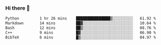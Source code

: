 ### Hi there 👋

<!--START_SECTION:waka-->

```txt
Python         1 hr 26 mins    ███████████████▒░░░░░░░░░   61.92 %
Markdown       14 mins         ██▓░░░░░░░░░░░░░░░░░░░░░░   10.64 %
Bash           12 mins         ██▒░░░░░░░░░░░░░░░░░░░░░░   08.76 %
C++            9 mins          █▓░░░░░░░░░░░░░░░░░░░░░░░   06.90 %
BibTeX         6 mins          █▒░░░░░░░░░░░░░░░░░░░░░░░   04.97 %
```

<!--END_SECTION:waka-->
